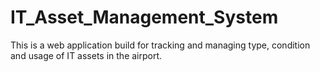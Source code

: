 # IT_Asset_Management_System
This is a web application build for tracking and managing type, condition and usage of IT assets in the airport.
